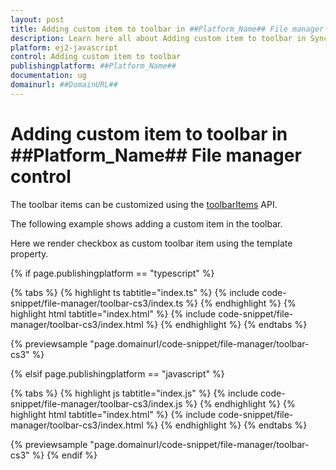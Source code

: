```yaml
---
layout: post
title: Adding custom item to toolbar in ##Platform_Name## File manager control | Syncfusion
description: Learn here all about Adding custom item to toolbar in Syncfusion ##Platform_Name## File manager control of Syncfusion Essential JS 2 and more.
platform: ej2-javascript
control: Adding custom item to toolbar 
publishingplatform: ##Platform_Name##
documentation: ug
domainurl: ##DomainURL##
---
```


# Adding custom item to toolbar in ##Platform_Name## File manager control

The toolbar items can be customized using the [toolbarItems](../../api/file-manager/#toolbarItems) API.

The following example shows adding a custom item in the toolbar.

Here we render checkbox as custom toolbar item using the template property.

{% if page.publishingplatform == "typescript" %}

 {% tabs %}
{% highlight ts tabtitle="index.ts" %}
{% include code-snippet/file-manager/toolbar-cs3/index.ts %}
{% endhighlight %}
{% highlight html tabtitle="index.html" %}
{% include code-snippet/file-manager/toolbar-cs3/index.html %}
{% endhighlight %}
{% endtabs %}
        
{% previewsample "page.domainurl/code-snippet/file-manager/toolbar-cs3" %}

{% elsif page.publishingplatform == "javascript" %}

{% tabs %}
{% highlight js tabtitle="index.js" %}
{% include code-snippet/file-manager/toolbar-cs3/index.js %}
{% endhighlight %}
{% highlight html tabtitle="index.html" %}
{% include code-snippet/file-manager/toolbar-cs3/index.html %}
{% endhighlight %}
{% endtabs %}

{% previewsample "page.domainurl/code-snippet/file-manager/toolbar-cs3" %}
{% endif %}